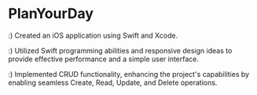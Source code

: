 # PlanYourDay


:) Created an iOS application using Swift and Xcode.

:) Utilized Swift programming abilities and responsive design ideas to provide effective performance and a simple user interface.

:) Implemented CRUD functionality, enhancing the project's capabilities by enabling seamless Create, Read, Update, and Delete operations.

